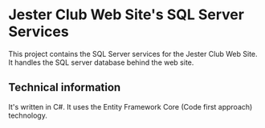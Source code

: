 # Jester Club Web Site's SQL Server Services
This project contains the SQL Server services for the Jester Club Web Site. It handles the SQL server database behind the web site.

## Technical information
It's written in C#. It uses the Entity Framework Core (Code first approach) technology.

